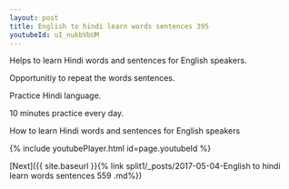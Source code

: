 ```yaml
---
layout: post
title: English to hindi learn words sentences 395 
youtubeId: uI_nukbVbUM
---
```

 
 
Helps to learn Hindi words and sentences for English speakers.

Opportunitiy to repeat the words sentences. 

Practice Hindi language. 
 
10 minutes practice every day. 
 
How to learn Hindi words and sentences for English speakers 
 
{% include youtubePlayer.html id=page.youtubeId %}
 
 
[Next]({{ site.baseurl }}{% link  split1/_posts/2017-05-04-English to hindi learn words sentences 559 .md%})
 
